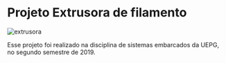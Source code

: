 # Projeto Extrusora de filamento
![extrusora](https://user-images.githubusercontent.com/28649769/98033019-a0627e80-1df3-11eb-8bb7-942d4b79c906.png)

Esse projeto foi realizado na disciplina de sistemas embarcados da UEPG, no segundo semestre de 2019.
